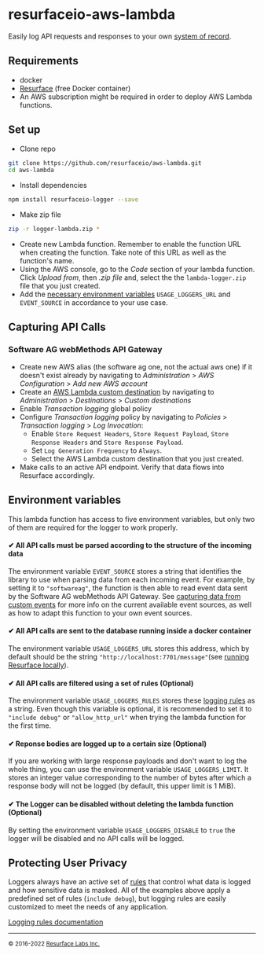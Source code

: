 # resurfaceio-aws-lambda
Easily log API requests and responses to your own [system of record](https://resurface.io/).

## Requirements

- docker
- [Resurface](https://resurface.io/installation) (free Docker container)
- An AWS subscription might be required in order to deploy AWS Lambda functions.

## Set up

- Clone repo
```bash
git clone https://github.com/resurfaceio/aws-lambda.git
cd aws-lambda
```
- Install dependencies
```bash
npm install resurfaceio-logger --save
```
- Make zip file
```bash
zip -r logger-lambda.zip *
```
- Create new Lambda function. Remember to enable the function URL when creating the function. Take note of this URL as well as the function's name.
- Using the AWS console, go to the _Code_ section of your lambda function. Click _Upload from_, then _.zip file_ and, select the the `lambda-logger.zip` file that you just created.
- Add the [necessary environment variables](#environment-variables) `USAGE_LOGGERS_URL` and `EVENT_SOURCE` in accordance to your use case.

## Capturing API Calls

### Software AG webMethods API Gateway

- Create new AWS alias (the software ag one, not the actual aws one) if it doesn't exist already by navigating to _Administration_ > _AWS Configuration_ > _Add new AWS account_
- Create an [AWS Lambda custom destination](https://docs.webmethods.io/api/10.12.0/webmethods_api_cloud__api_gateway_user_s_guide/chapter14/#how-do-i-publish-data-to-an-aws-lambda-function-using-custom-destination) by navigating to _Administration_ > _Destinations_ > _Custom destinations_
- Enable _Transaction logging_ global policy
- Configure _Transaction logging_ policy by navigating to _Policies_ > _Transaction logging_ > _Log Invocation_:
  - Enable `Store Request Headers`, `Store Request Payload`, `Store Response Headers` and `Store Response Payload`.
  - Set `Log Generation Frequency` to `Always`.
  - Select the AWS Lambda custom destination that you just created.
- Make calls to an active API endpoint. Verify that data flows into Resurface accordingly.

## Environment variables

This lambda function has access to five environment variables, but only two of them are required for the logger to work properly.

#### ✔ All API calls must be parsed according to the structure of the incoming data
The environment variable `EVENT_SOURCE` stores a string that identifies the library to use when parsing data from each incoming event. For example, by setting it to `"softwareag"`, the function is then able to read event data sent by the Software AG webMethods API Gateway. See [capturing data from custom events](/API.md) for more info on the current available event sources, as well as how to adapt this function to your own event sources.
#### ✔ All API calls are sent to the database running inside a docker container
The environment variable `USAGE_LOGGERS_URL` stores this address, which by default should be the string `"http://localhost:7701/message"`(see [running Resurface locally](https://resurface.io/docs#running-on-docker)).
#### ✔ All API calls are filtered using a set of rules (Optional)
The environment variable `USAGE_LOGGERS_RULES` stores these [logging rules](#protecting-user-privacy) as a string. Even though this variable is optional, it is recommended to set it to `"include debug"` or `"allow_http_url"` when trying the lambda function for the first time.
#### ✔ Reponse bodies are logged up to a certain size (Optional)
If you are working with large response payloads and don't want to log the whole thing, you can use the environment variable `USAGE_LOGGERS_LIMIT`. It stores an integer value corresponding to the number of bytes after which a response body will not be logged (by default, this upper limit is 1 MiB).
#### ✔ The Logger can be disabled without deleting the lambda function (Optional)
By setting the environment variable `USAGE_LOGGERS_DISABLE` to `true` the logger will be disabled and no API calls will be logged.


## Protecting User Privacy

Loggers always have an active set of <a href="https://resurface.io/logging-rules">rules</a> that control what data is logged
and how sensitive data is masked. All of the examples above apply a predefined set of rules (`include debug`),
but logging rules are easily customized to meet the needs of any application.

<a href="https://resurface.io/logging-rules">Logging rules documentation</a>

---
<small>&copy; 2016-2022 <a href="https://resurface.io">Resurface Labs Inc.</a></small>
